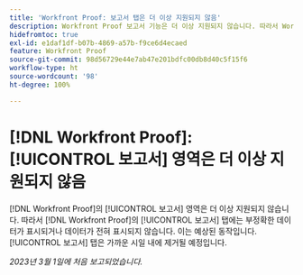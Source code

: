 ```yaml
---
title: 'Workfront Proof: 보고서 탭은 더 이상 지원되지 않음'
description: Workfront Proof 보고서 기능은 더 이상 지원되지 않습니다. 따라서 Workfront Proof의 보고서 탭에는 부정확한 데이터가 표시되거나 데이터가 전혀 표시되지 않습니다. 이는 예상된 동작입니다. 보고서 탭은 가까운 시일 내에 제거될 예정입니다.
hidefromtoc: true
exl-id: e1daf1df-b07b-4869-a57b-f9ce6d4ecaed
feature: Workfront Proof
source-git-commit: 98d56729e44e7ab47e201bdfc00db8d40c5f15f6
workflow-type: ht
source-wordcount: '98'
ht-degree: 100%

---
```


# [!DNL Workfront Proof]: [!UICONTROL 보고서] 영역은 더 이상 지원되지 않음

<!--Requested article-->

[!DNL Workfront Proof]의 [!UICONTROL 보고서] 영역은 더 이상 지원되지 않습니다. 따라서 [!DNL Workfront Proof]의 [!UICONTROL 보고서] 탭에는 부정확한 데이터가 표시되거나 데이터가 전혀 표시되지 않습니다. 이는 예상된 동작입니다. [!UICONTROL 보고서] 탭은 가까운 시일 내에 제거될 예정입니다.

_2023년 3월 1일에 처음 보고되었습니다._
